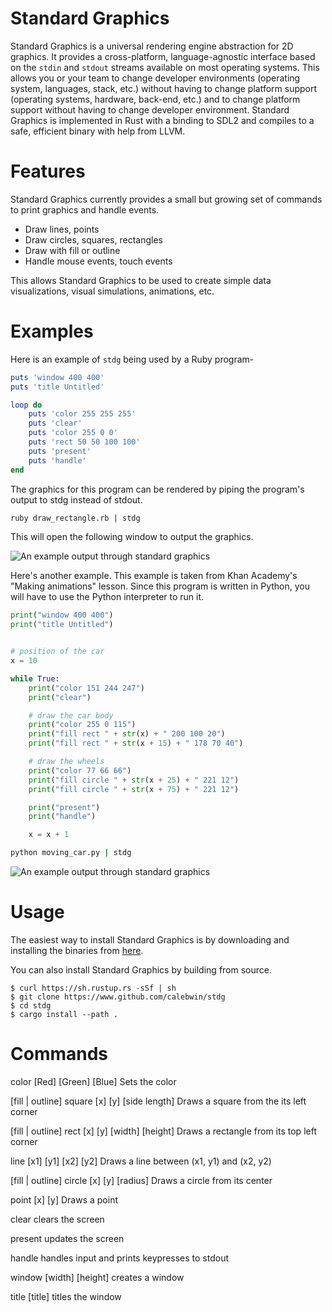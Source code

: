 # Standard Graphics
Standard Graphics is a universal rendering engine abstraction for 2D graphics. It provides a cross-platform, language-agnostic interface based on the `stdin` and `stdout` streams available on most operating systems. This allows you or your team to change developer environments (operating system, languages, stack, etc.) without having to change platform support (operating systems, hardware, back-end, etc.) and to change platform support without having to change developer environment. Standard Graphics is implemented in Rust with a binding to SDL2 and compiles to a safe, efficient binary with help from LLVM.

# Features

Standard Graphics currently provides a small but growing set of commands to print graphics and handle events.

- Draw lines, points
- Draw circles, squares, rectangles
- Draw with fill or outline
- Handle mouse events, touch events

This allows Standard Graphics to be used to create simple data visualizations, visual simulations, animations, etc.

# Examples

Here is an example of `stdg` being used by a Ruby program-
```ruby
puts 'window 400 400'
puts 'title Untitled'

loop do
	puts 'color 255 255 255'
	puts 'clear'
	puts 'color 255 0 0'
	puts 'rect 50 50 100 100'
	puts 'present'
	puts 'handle'
end
```

The graphics for this program can be rendered by piping the program's output to stdg instead of stdout.
```cmd
ruby draw_rectangle.rb | stdg
```

<!--You can save the following to a text file.

```txt
window 400 400
title Untitled

color 255 255 255
clear
color 255 0 0
rect 50 50 100 100

present
handle forever
```

Instead of invoking a language interpreter such as `ruby` or `python`, you can pipe the contents of the file itself to stdg.

```cmd
draw_rectangle.txt | stdg
```
--->

This will open the following window to output the graphics.

![An example output through standard graphics](https://i.imgur.com/bPnUYoJ.png)

Here's another example. This example is taken from Khan Academy's "Making animations" lesson.  Since this program is written in Python, you will have to use the Python interpreter to run it.

```python
print("window 400 400")
print("title Untitled")


# position of the car
x = 10

while True:
	print("color 151 244 247")
	print("clear")

	# draw the car body
	print("color 255 0 115")
	print("fill rect " + str(x) + " 200 100 20")
	print("fill rect " + str(x + 15) + " 178 70 40")

	# draw the wheels
	print("color 77 66 66")
	print("fill circle " + str(x + 25) + " 221 12")
	print("fill circle " + str(x + 75) + " 221 12")

	print("present")
	print("handle")

	x = x + 1
```
```cmd
python moving_car.py | stdg
```

![An example output through standard graphics](https://i.imgur.com/aRbhapW.png)

# Usage

The easiest way to install Standard Graphics is by downloading and installing the binaries from [here](https://github.com/calebwin/stdg/releases/tag/v0.1.0).

You can also install Standard Graphics by building from source.
```console
$ curl https://sh.rustup.rs -sSf | sh
$ git clone https://www.github.com/calebwin/stdg
$ cd stdg
$ cargo install --path .
```

# Commands

color [Red] [Green] [Blue]
Sets the color

[fill | outline] square [x] [y] [side length]
Draws a square from the its left corner

[fill | outline] rect [x] [y] [width] [height]
Draws a rectangle from its top left corner

line [x1] [y1] [x2] [y2]
Draws a line between (x1, y1) and (x2, y2)

[fill | outline] circle [x] [y] [radius]
Draws a circle from its center

point [x] [y]
Draws a point

clear
clears the screen

present
updates the screen

handle
handles input and prints keypresses to stdout

window [width] [height]
creates a window 

title [title]
titles the window
